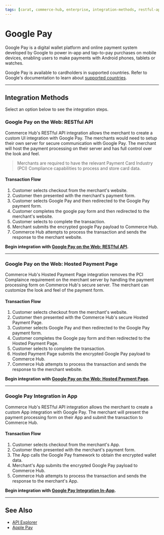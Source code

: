 ```yaml
---
tags: [carat, commerce-hub, enterprise, integration-methods, restful-api, hosted-payment-page, in-app, web, online, google-pay, wallet, mobile, getting-started]
---
```


# Google Pay

Google Pay is a digital wallet platform and online payment system developed by Google to power in-app and tap-to-pay purchases on mobile devices, enabling users to make payments with Android phones, tablets or watches. 

Google Pay is available to cardholders in supported countries. Refer to Google's documentation to learn about [supported countries](https://support.google.com/pay/answer/9023773).

---

## Integration Methods

Select an option below to see the integration steps.

### Google Pay on the Web: RESTful API

Commerce Hub's RESTful API integration allows the merchant to create a custom UI integration with Google Pay. The merchants would need to setup their own server for secure communication with Google Pay. The merchant will host the payment processing on their server and has full control over the look and feel.

<!-- theme: warning -->
> Merchants are required to have the relevant Payment Card Industry (PCI) Compliance capabilities to process and store card data.

#### Transaction Flow

1. Customer selects checkout from the merchant's website.
2. Customer then presented with the merchant's payment form.
3. Customer selects Google Pay and then redirected to the Google Pay payment form.
4. Customer completes the google pay form and then redirected to the merchant's website.
5. Customer selects to complete the transaction.
6. Merchant submits the encrypted google Pay payload to Commerce Hub.
7. Commerce Hub attempts to process the transaction and sends the response to the merchant website.

**Begin integration with [Google Pay on the Web: RESTful API](?path=docs/Online-Mobile-Digital/Wallets-AltPayments/Google-Pay/Google-Pay-Web-REST.md).**

---

### Google Pay on the Web: Hosted Payment Page

Commerce Hub's Hosted Payment Page integration removes the PCI Complaince requirement on the merchant server by handling the payment processing form on Commerce Hub's secure server. The merchant can customize the look and feel of the payment form.

#### Transaction Flow

1. Customer selects checkout from the merchant's website.
2. Customer then presented with the Commerce Hub's secure Hosted Payment Page.
3. Customer selects Google Pay and then redirected to the Google Pay payment form.
4. Customer completes the Google pay form and then redirected to the Hosted Payment Page.
5. Customer selects to complete the transaction.
6. Hosted Payment Page submits the encrypted Google Pay payload to Commerce Hub.
7. Commerce Hub attempts to process the transaction and sends the response to the merchant website.

**Begin integration with [Google Pay on the Web: Hosted Payment Page](?path=docs/Online-Mobile-Digital/Wallets-AltPayments/Google-Pay/Google-Pay-Web-HPP.md).**

---

### Google Pay Integration in App

Commerce Hub's RESTful API integration allows the merchant to create a custom App integration with Google Pay. The merchant will present the payment processing form on their App and submit the transaction to Commerce Hub.

#### Transaction Flow

1. Customer selects checkout from the merchant's App.
2. Customer then presented with the merchant's payment form.
3. The App calls the Google Pay framework to obtain the encrypted wallet data.
4. Merchant's App submits the encrypted Google Pay payload to Commerce Hub.
5. Commerce Hub attempts to process the transaction and sends the response to the merchant's App.

**Begin integration with [Google Pay Integration In-App](?path=docs/Online-Mobile-Digital/Wallets-AltPayments/Google-Pay/Google-Pay-App.md).**

---

## See Also

- [API Explorer](../api/?type=post&path=/payments/v1/charges)
- [Apple Pay](?path=docs/Online-Mobile-Digital/Wallets-AltPayments/Apple-Pay/Apple-Pay.md)